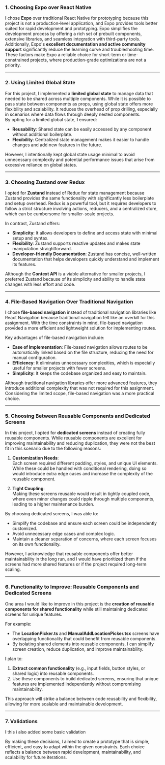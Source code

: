 ### 1. Choosing Expo over React Native  
I chose **Expo** over traditional React Native for prototyping because this project is not a production-level application, and Expo provides tools better suited for rapid development and prototyping. Expo simplifies the development process by offering a rich set of prebuilt components, extensive libraries, and seamless integration with third-party tools. Additionally, Expo's **excellent documentation and active community support** significantly reduce the learning curve and troubleshooting time. These factors make Expo a reliable choice for short-term or time-constrained projects, where production-grade optimizations are not a priority.  

---

### 2. Using Limited Global State  
For this project, I implemented a **limited global state** to manage data that needed to be shared across multiple components. While it is possible to pass state between components as props, using global state offers more flexibility and scalability. It reduces the overhead of prop drilling, especially in scenarios where data flows through deeply nested components.  
By opting for a limited global state, I ensured:  
- **Reusability**: Shared state can be easily accessed by any component without additional boilerplate.  
- **Flexibility**: Centralized state management makes it easier to handle changes and add new features in the future.  

However, I intentionally kept global state usage minimal to avoid unnecessary complexity and potential performance issues that arise from excessive reliance on global states.  

---

### 3. Choosing Zustand over Redux  
I opted for **Zustand** instead of Redux for state management because Zustand provides the same functionality with significantly less boilerplate and setup overhead. Redux is a powerful tool, but it requires developers to follow a strict structure involving actions, reducers, and a centralized store, which can be cumbersome for smaller-scale projects.  

In contrast, Zustand offers:  
- **Simplicity**: It allows developers to define and access state with minimal setup and syntax.  
- **Flexibility**: Zustand supports reactive updates and makes state manipulation straightforward.  
- **Developer-friendly Documentation**: Zustand has concise, well-written documentation that helps developers quickly understand and implement its features.  

Although the **Context API** is a viable alternative for smaller projects, I preferred Zustand because of its simplicity and ability to handle state changes with less effort and code.  

---

### 4. File-Based Navigation Over Traditional Navigation  
I chose **file-based navigation** instead of traditional navigation libraries like React Navigation because traditional navigation felt like an overkill for this assignment. With the time constraints in mind, file-based navigation provided a more efficient and lightweight solution for implementing routes.  

Key advantages of file-based navigation include:  
- **Ease of Implementation**: File-based navigation allows routes to be automatically linked based on the file structure, reducing the need for manual configuration.  
- **Efficiency**: It eliminates unnecessary complexities, which is especially useful for smaller projects with fewer screens.  
- **Simplicity**: It keeps the codebase organized and easy to maintain.  

Although traditional navigation libraries offer more advanced features, they introduce additional complexity that was not required for this assignment. Considering the limited scope, file-based navigation was a more practical choice.  

---

### 5. Choosing Between Reusable Components and Dedicated Screens  
In this project, I opted for **dedicated screens** instead of creating fully reusable components. While reusable components are excellent for improving maintainability and reducing duplication, they were not the best fit in this scenario due to the following reasons:  

1. **Customization Needs**:  
   Each screen required different padding, styles, and unique UI elements. While these could be handled with conditional rendering, doing so would introduce extra edge cases and increase the complexity of the reusable component.  

2. **Tight Coupling**:  
   Making these screens reusable would result in tightly coupled code, where even minor changes could ripple through multiple components, leading to a higher maintenance burden.  

By choosing dedicated screens, I was able to:  
- Simplify the codebase and ensure each screen could be independently customized.  
- Avoid unnecessary edge cases and complex logic.  
- Maintain a cleaner separation of concerns, where each screen focuses on its own functionality.  

However, I acknowledge that reusable components offer better maintainability in the long run, and I would have prioritized them if the screens had more shared features or if the project required long-term scaling.  

---

### 6. Functionality to Improve: Reusable Components and Dedicated Screens  
One area I would like to improve in this project is the **creation of reusable components for shared functionality** while still maintaining dedicated screens for unique features.  

For example:  
- The **LocationPicker.ts** and **ManualAddLocationPicker.tsx** screens have overlapping functionality that could benefit from reusable components.  
- By isolating shared elements into reusable components, I can simplify screen creation, reduce duplication, and improve maintainability.  

I plan to:  
1. **Extract common functionality** (e.g., input fields, button styles, or shared logic) into reusable components.  
2. Use these components to build dedicated screens, ensuring that unique features are implemented independently without compromising maintainability.  

This approach will strike a balance between code reusability and flexibility, allowing for more scalable and maintainable development.  

---

### 7. Validations
I this i also added some basic validation

By making these decisions, I aimed to create a prototype that is simple, efficient, and easy to adapt within the given constraints. Each choice reflects a balance between rapid development, maintainability, and scalability for future iterations.